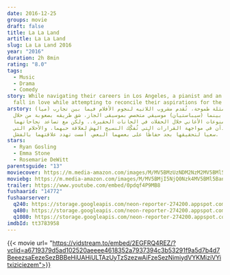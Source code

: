 ```yaml
---
date: 2016-12-25
groups: movie
draft: false
title: La La Land
artitle: La La Land
slug: La La Land 2016
year: "2016"
duration: 2h 8min
rating: "8.0"
tags:
  - Music
  - Drama
  - Comedy
story: While navigating their careers in Los Angeles, a pianist and an actress
  fall in love while attempting to reconcile their aspirations for the future.
arstory: (ميا) ممثلة طموحة، تُقدم مشروب اللاتيه لنجوم الأفلام فيما بين تجارب
  الأداء، بينما (سيباستيان) موسيقي متخصص بموسيقى الجاز، شق طريقه بصعوبة من خلال
  عزف منوعات الأغاني خلال الحفلات في الحانات الحقيرة.. ولكن مع تصاعد نجاحاتهما
  يبدآن في مواجهة القرارات التي تُفكِّك النسيج الهش لعلاقة حبهما. والأحلام التي
  سعيا لتحقيقها بجد حفاظًا على بعضهما البعض، أمست تهدد علاقتهما بالفشل.
stars:
  - Ryan Gosling
  - Emma Stone
  - Rosemarie DeWitt
parentsguide: "13"
moviecover: https://m.media-amazon.com/images/M/MV5BMzUzNDM2NzM2MV5BMl5BanBnXkFtZTgwNTM3NTg4OTE@._V1_SY1000_SX675_AL_.jpg
moviebg: https://m.media-amazon.com/images/M/MV5BMjI5NjQ0Nzk4MV5BMl5BanBnXkFtZTgwODA3NzU3OTE@._V1_.jpg
trailer: https://www.youtube.com/embed/0pdqf4P9MB8
fushaarid: "14772"
fushaarserver:
  q240: https://storage.googleapis.com/neon-reporter-274200.appspot.com/fushaar/media/14772/14772-240p.mp4
  q480: https://storage.googleapis.com/neon-reporter-274200.appspot.com/fushaar/media/14772/14772-480p.mp4
  q1080: https://storage.googleapis.com/neon-reporter-274200.appspot.com/fushaar/media/14772/14772.mp4
imdbId: tt3783958
---
```


{{< movie url= "https://vidstream.to/embed/2EGFRQ4REZ/?vclid=a6719379d5ad102520aeeee4618352a7937394c3b53291f9a5d7b4d7BeeezsaEezeSezBBBeHiUAHiULTAzUyTzSzezwAiFzeSezNimiydVYKMiziVYitxiziciezem">}}
